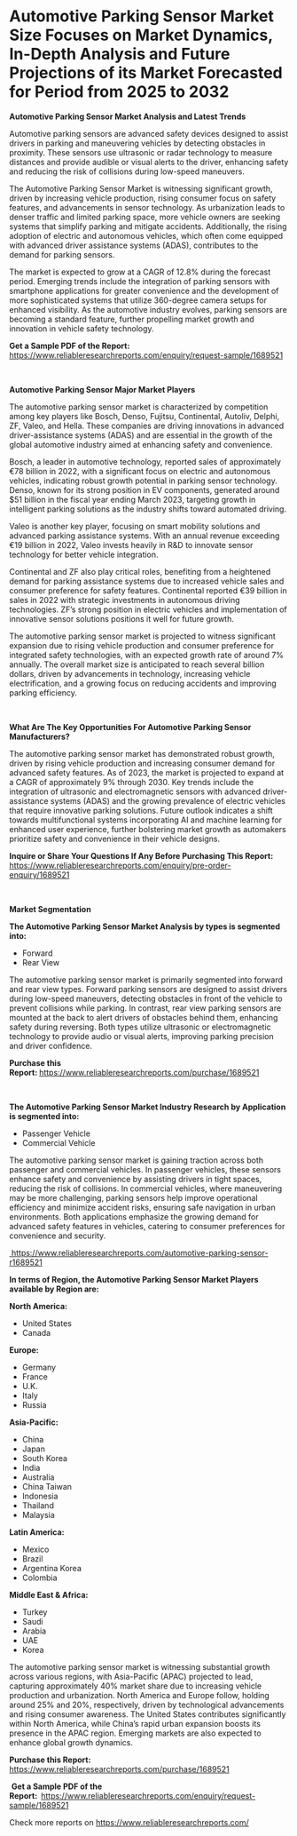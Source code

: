 <p><h1>Automotive Parking Sensor Market Size Focuses on Market Dynamics, In-Depth Analysis and Future Projections of its Market Forecasted for Period from 2025 to 2032</h1></p><p><strong>Automotive Parking Sensor Market Analysis and Latest Trends</strong></p>
<p><p>Automotive parking sensors are advanced safety devices designed to assist drivers in parking and maneuvering vehicles by detecting obstacles in proximity. These sensors use ultrasonic or radar technology to measure distances and provide audible or visual alerts to the driver, enhancing safety and reducing the risk of collisions during low-speed maneuvers.</p><p>The Automotive Parking Sensor Market is witnessing significant growth, driven by increasing vehicle production, rising consumer focus on safety features, and advancements in sensor technology. As urbanization leads to denser traffic and limited parking space, more vehicle owners are seeking systems that simplify parking and mitigate accidents. Additionally, the rising adoption of electric and autonomous vehicles, which often come equipped with advanced driver assistance systems (ADAS), contributes to the demand for parking sensors.</p><p>The market is expected to grow at a CAGR of 12.8% during the forecast period. Emerging trends include the integration of parking sensors with smartphone applications for greater convenience and the development of more sophisticated systems that utilize 360-degree camera setups for enhanced visibility. As the automotive industry evolves, parking sensors are becoming a standard feature, further propelling market growth and innovation in vehicle safety technology.</p></p>
<p><strong>Get a Sample PDF of the Report:&nbsp;</strong> <a href="https://www.reliableresearchreports.com/enquiry/request-sample/1689521?utm_campaign=2295&utm_medium=2&utm_source=Github&utm_content=ia&utm_term=26032025&utm_id=automotive-parking-sensor">https://www.reliableresearchreports.com/enquiry/request-sample/1689521</a></p>
<p>&nbsp;</p>
<p><strong>Automotive Parking Sensor Major Market Players</strong></p>
<p><p>The automotive parking sensor market is characterized by competition among key players like Bosch, Denso, Fujitsu, Continental, Autoliv, Delphi, ZF, Valeo, and Hella. These companies are driving innovations in advanced driver-assistance systems (ADAS) and are essential in the growth of the global automotive industry aimed at enhancing safety and convenience.</p><p>Bosch, a leader in automotive technology, reported sales of approximately €78 billion in 2022, with a significant focus on electric and autonomous vehicles, indicating robust growth potential in parking sensor technology. Denso, known for its strong position in EV components, generated around $51 billion in the fiscal year ending March 2023, targeting growth in intelligent parking solutions as the industry shifts toward automated driving.</p><p>Valeo is another key player, focusing on smart mobility solutions and advanced parking assistance systems. With an annual revenue exceeding €19 billion in 2022, Valeo invests heavily in R&D to innovate sensor technology for better vehicle integration.</p><p>Continental and ZF also play critical roles, benefiting from a heightened demand for parking assistance systems due to increased vehicle sales and consumer preference for safety features. Continental reported €39 billion in sales in 2022 with strategic investments in autonomous driving technologies. ZF’s strong position in electric vehicles and implementation of innovative sensor solutions positions it well for future growth.</p><p>The automotive parking sensor market is projected to witness significant expansion due to rising vehicle production and consumer preference for integrated safety technologies, with an expected growth rate of around 7% annually. The overall market size is anticipated to reach several billion dollars, driven by advancements in technology, increasing vehicle electrification, and a growing focus on reducing accidents and improving parking efficiency.</p></p>
<p>&nbsp;</p>
<p><strong>What Are The Key Opportunities For Automotive Parking Sensor Manufacturers?</strong></p>
<p><p>The automotive parking sensor market has demonstrated robust growth, driven by rising vehicle production and increasing consumer demand for advanced safety features. As of 2023, the market is projected to expand at a CAGR of approximately 9% through 2030. Key trends include the integration of ultrasonic and electromagnetic sensors with advanced driver-assistance systems (ADAS) and the growing prevalence of electric vehicles that require innovative parking solutions. Future outlook indicates a shift towards multifunctional systems incorporating AI and machine learning for enhanced user experience, further bolstering market growth as automakers prioritize safety and convenience in their vehicle designs.</p></p>
<p><strong>Inquire or Share Your Questions If Any Before Purchasing This Report:</strong> <a href="https://www.reliableresearchreports.com/enquiry/pre-order-enquiry/1689521?utm_campaign=2295&utm_medium=2&utm_source=Github&utm_content=ia&utm_term=26032025&utm_id=automotive-parking-sensor">https://www.reliableresearchreports.com/enquiry/pre-order-enquiry/1689521</a></p>
<p>&nbsp;</p>
<p><strong>Market Segmentation</strong></p>
<p><strong>The Automotive Parking Sensor Market Analysis by types is segmented into:</strong></p>
<p><ul><li>Forward</li><li>Rear View</li></ul></p>
<p><p>The automotive parking sensor market is primarily segmented into forward and rear view types. Forward parking sensors are designed to assist drivers during low-speed maneuvers, detecting obstacles in front of the vehicle to prevent collisions while parking. In contrast, rear view parking sensors are mounted at the back to alert drivers of obstacles behind them, enhancing safety during reversing. Both types utilize ultrasonic or electromagnetic technology to provide audio or visual alerts, improving parking precision and driver confidence.</p></p>
<p><strong>Purchase this Report:&nbsp;</strong><a href="https://www.reliableresearchreports.com/purchase/1689521?utm_campaign=2295&utm_medium=2&utm_source=Github&utm_content=ia&utm_term=26032025&utm_id=automotive-parking-sensor">https://www.reliableresearchreports.com/purchase/1689521</a></p>
<p>&nbsp;</p>
<p><strong>The Automotive Parking Sensor Market Industry Research by Application is segmented into:</strong></p>
<p><ul><li>Passenger Vehicle</li><li>Commercial Vehicle</li></ul></p>
<p><p>The automotive parking sensor market is gaining traction across both passenger and commercial vehicles. In passenger vehicles, these sensors enhance safety and convenience by assisting drivers in tight spaces, reducing the risk of collisions. In commercial vehicles, where maneuvering may be more challenging, parking sensors help improve operational efficiency and minimize accident risks, ensuring safe navigation in urban environments. Both applications emphasize the growing demand for advanced safety features in vehicles, catering to consumer preferences for convenience and security.</p></p>
<p><a href="https://www.reliableresearchreports.com/automotive-parking-sensor-r1689521?utm_campaign=2295&utm_medium=2&utm_source=Github&utm_content=ia&utm_term=26032025&utm_id=automotive-parking-sensor">&nbsp;https://www.reliableresearchreports.com/automotive-parking-sensor-r1689521</a></p>
<p><strong>In terms of Region, the Automotive Parking Sensor Market Players available by Region are:</strong></p>
<p>
    <p> <strong> North America: </strong>
        <ul>
            <li>United States</li>
            <li>Canada</li>
        </ul>
        </p> 
    <p> <strong> Europe: </strong>
        <ul>
            <li>Germany</li>
            <li>France</li>
            <li>U.K.</li>
            <li>Italy</li>
            <li>Russia</li>
        </ul>
        </p> 
    <p> <strong> Asia-Pacific: </strong>
        <ul>
            <li>China</li>
            <li>Japan</li>
            <li>South Korea</li>
            <li>India</li>
            <li>Australia</li>
            <li>China Taiwan</li>
            <li>Indonesia</li>
            <li>Thailand</li>
            <li>Malaysia</li>
        </ul>
        </p> 
    <p> <strong> Latin America: </strong>
        <ul>
            <li>Mexico</li>
            <li>Brazil</li>
            <li>Argentina Korea</li>
            <li>Colombia</li>
        </ul>
        </p> 
    <p> <strong> Middle East & Africa: </strong>
        <ul>
            <li>Turkey</li>
            <li>Saudi</li>
            <li>Arabia</li>
            <li>UAE</li>
            <li>Korea</li>
        </ul>
    </p>
    </p>
<p><p>The automotive parking sensor market is witnessing substantial growth across various regions, with Asia-Pacific (APAC) projected to lead, capturing approximately 40% market share due to increasing vehicle production and urbanization. North America and Europe follow, holding around 25% and 20%, respectively, driven by technological advancements and rising consumer awareness. The United States contributes significantly within North America, while China’s rapid urban expansion boosts its presence in the APAC region. Emerging markets are also expected to enhance global growth dynamics.</p></p>
<p><strong>Purchase this Report: </strong><a href="https://www.reliableresearchreports.com/purchase/1689521?utm_campaign=2295&utm_medium=2&utm_source=Github&utm_content=ia&utm_term=26032025&utm_id=automotive-parking-sensor">https://www.reliableresearchreports.com/purchase/1689521</a></p>
<p>&nbsp;<strong>Get a Sample PDF of the Report:&nbsp;&nbsp;</strong><a href="https://www.reliableresearchreports.com/enquiry/request-sample/1689521?utm_campaign=2295&utm_medium=2&utm_source=Github&utm_content=ia&utm_term=26032025&utm_id=automotive-parking-sensor">https://www.reliableresearchreports.com/enquiry/request-sample/1689521</a></p>
<p><strong></strong></p>
<p>Check more reports on <a href="https://www.reliableresearchreports.com/?utm_campaign=2295&utm_medium=2&utm_source=Github&utm_content=ia&utm_term=26032025&utm_id=automotive-parking-sensor">https://www.reliableresearchreports.com/</a></p>